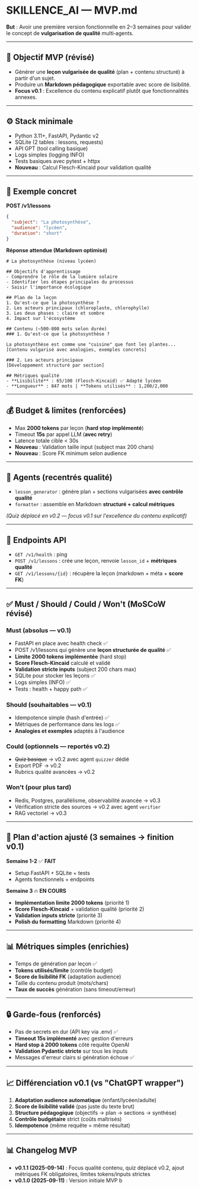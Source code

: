 # SKILLENCE_AI — MVP.md

**But** : Avoir une première version fonctionnelle en 2–3 semaines pour valider le concept de **vulgarisation de qualité** multi‑agents.

---

## 🎯 Objectif MVP (révisé)
- Générer une **leçon vulgarisée de qualité** (plan + contenu structuré) à partir d'un sujet.
- Produire un **Markdown pédagogique** exportable avec score de lisibilité.
- **Focus v0.1** : Excellence du contenu explicatif plutôt que fonctionnalités annexes.

---

## ⚙️ Stack minimale
- Python 3.11+, FastAPI, Pydantic v2
- SQLite (2 tables : lessons, requests)
- API GPT (tool calling basique)
- Logs simples (logging INFO)
- Tests basiques avec pytest + httpx
- **Nouveau** : Calcul Flesch-Kincaid pour validation qualité

---

## 📝 Exemple concret

**POST /v1/lessons**

```json
{
  "subject": "La photosynthèse",
  "audience": "lycéen", 
  "duration": "short"
}
```

**Réponse attendue (Markdown optimisé)**

```
# La photosynthèse (niveau lycéen)

## Objectifs d'apprentissage
- Comprendre le rôle de la lumière solaire
- Identifier les étapes principales du processus
- Saisir l'importance écologique

## Plan de la leçon
1. Qu'est-ce que la photosynthèse ?
2. Les acteurs principaux (chloroplaste, chlorophylle)
3. Les deux phases : claire et sombre
4. Impact sur l'écosystème

## Contenu (~500-800 mots selon durée)
### 1. Qu'est-ce que la photosynthèse ?

La photosynthèse est comme une "cuisine" que font les plantes...
[Contenu vulgarisé avec analogies, exemples concrets]

### 2. Les acteurs principaux
[Développement structuré par section]

## Métriques qualité
- **Lisibilité** : 65/100 (Flesch-Kincaid) ✅ Adapté lycéen
- **Longueur** : 847 mots | **Tokens utilisés** : 1,200/2,000
```

---

## 💰 Budget & limites (renforcées)

- Max **2000 tokens** par leçon (**hard stop implémenté**)
- Timeout **15s** par appel LLM (**avec retry**)
- Latence totale cible < 30s
- **Nouveau** : Validation taille input (subject max 200 chars)
- **Nouveau** : Score FK minimum selon audience

---

## 🧩 Agents (recentrés qualité)
- `lesson_generator` : génère plan + sections vulgarisées **avec contrôle qualité**
- `formatter` : assemble en Markdown **structuré + calcul métriques**

*(Quiz déplacé en v0.2 — focus v0.1 sur l'excellence du contenu explicatif)*

---

## 📡 Endpoints API
- `GET /v1/health` : ping
- `POST /v1/lessons` : crée une leçon, renvoie `lesson_id` + **métriques qualité**
- `GET /v1/lessons/{id}` : récupère la leçon (markdown + méta + **score FK**)

---

## ✅ Must / Should / Could / Won't (MoSCoW révisé)

### Must (absolus — v0.1)
- FastAPI en place avec health check ✅
- POST /v1/lessons qui génère une **leçon structurée de qualité** ✅
- **Limite 2000 tokens implémentée** (hard stop)
- **Score Flesch-Kincaid** calculé et validé
- **Validation stricte inputs** (subject 200 chars max)
- SQLite pour stocker les leçons ✅
- Logs simples (INFO) ✅
- Tests : health + happy path ✅

### Should (souhaitables — v0.1)
- Idempotence simple (hash d'entrée) ✅
- Métriques de performance dans les logs ✅
- **Analogies et exemples** adaptés à l'audience

### Could (optionnels — reportés v0.2)
- ~~Quiz basique~~ → v0.2 avec agent `quizzer` dédié
- Export PDF → v0.2
- Rubrics qualité avancées → v0.2

### Won't (pour plus tard)
- Redis, Postgres, parallélisme, observabilité avancée → v0.3
- Vérification stricte des sources → v0.2 avec agent `verifier`
- RAG vectoriel → v0.3

---

## 🚀 Plan d'action ajusté (3 semaines → finition v0.1)

**Semaine 1-2** ✅ **FAIT**
- Setup FastAPI + SQLite + tests
- Agents fonctionnels + endpoints

**Semaine 3** 🔥 **EN COURS** 
- **Implémentation limite 2000 tokens** (priorité 1)
- **Score Flesch-Kincaid** + validation qualité (priorité 2)
- **Validation inputs stricte** (priorité 3)
- **Polish du formatting** Markdown (priorité 4)

---

## 📊 Métriques simples (enrichies)
- Temps de génération par leçon ✅
- **Tokens utilisés/limite** (contrôle budget)
- **Score de lisibilité FK** (adaptation audience)
- Taille du contenu produit (mots/chars)
- **Taux de succès** génération (sans timeout/erreur)

---

## 🔒 Garde-fous (renforcés)
- Pas de secrets en dur (API key via .env) ✅
- **Timeout 15s implémenté** avec gestion d'erreurs
- **Hard stop à 2000 tokens** côté requête OpenAI
- **Validation Pydantic stricte** sur tous les inputs
- Messages d'erreur clairs si génération échoue ✅

---

## 📈 **Différenciation v0.1 (vs "ChatGPT wrapper")**

1. **Adaptation audience automatique** (enfant/lycéen/adulte)
2. **Score de lisibilité validé** (pas juste du texte brut)
3. **Structure pédagogique** (objectifs → plan → sections → synthèse)
4. **Contrôle budgétaire** strict (coûts maîtrisés)
5. **Idempotence** (même requête = même résultat)

---

## 📊 Changelog MVP

- **v0.1.1 (2025-09-14)** : Focus qualité contenu, quiz déplacé v0.2, ajout métriques FK obligatoires, limites tokens/inputs strictes
- **v0.1.0 (2025-09-11)** : Version initiale MVP b